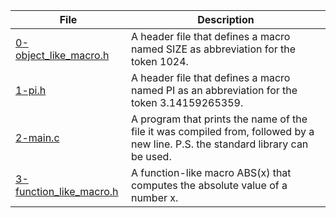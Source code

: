 |File|Description|
|-|-|
|[0-object_like_macro.h](0-object_like_macro.h)|A header file that defines a macro named SIZE as abbreviation for the token 1024.|
|[1-pi.h](1-pi.h)|A header file that defines a macro named PI as an abbreviation for the token 3.14159265359.|
|[2-main.c](2-main.c)|A program that prints the name of the file it was compiled from, followed by a new line. P.S. the standard library can be used.|
|[3-function_like_macro.h](3-function_like_macro.h)|A function-like macro ABS(x) that computes the absolute value of a number x.|

